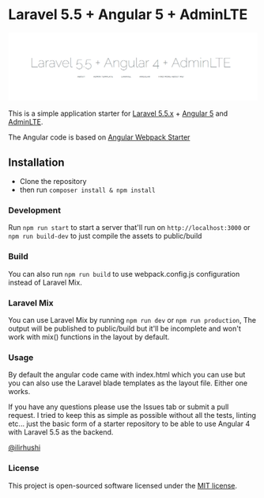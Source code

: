 # Laravel 5.5 + Angular 5 + AdminLTE

![logo](image.png "Logo")

This is a simple application starter for [Laravel 5.5.x](https://laravel.com) + [Angular 5](https://angular.io/) and [AdminLTE](https://github.com/almasaeed2010/AdminLTE).

The Angular code is based on [Angular Webpack Starter](https://github.com/preboot/angular-webpack)

## Installation

- Clone the repository
- then run `composer install & npm install`

### Development

Run `npm run start` to start a server that'll run on `http://localhost:3000` or `npm run build-dev` to just compile the assets to public/build

### Build

You can also run `npm run build` to use webpack.config.js configuration instead of Laravel Mix.

### Laravel Mix

You can use Laravel Mix by running `npm run dev` or `npm run production`, The output will be published to public/build but it'll be incomplete and won't work with mix() functions in the layout by default.

### Usage

By default the angular code came with index.html which you can use but you can also use the Laravel blade templates as the layout file. Either one works.

If you have any questions please use the Issues tab or submit a pull request. I tried to keep this as simple as possible without all the tests, linting etc... just the basic form of a starter repository to be able to use Angular 4 with Laravel 5.5 as the backend.

[@ilirhushi](http://ilirhushi.me)

### License
This project is open-sourced software licensed under the [MIT license](https://opensource.org/licenses/MIT).
